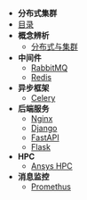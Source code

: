 
- **分布式集群**
- [目录](distributeCluster/README.md)
- **概念辨析**
  - [分布式与集群](distributeCluster/chapter/introdution.md)
- **中间件**
  - [RabbitMQ](distributeCluster/chapter/rabbitmq.md)
  - [Redis](distributeCluster/chapter/redis.md)
- **异步框架**
  - [Celery](distributeCluster/chapter/celery.md)
- **后端服务**
  - [Nginx](nginx/README.md)
  - [Django](django/README.md)
  - [FastAPI](fastapi/README.md)
  - [Flask](distributeCluster/chapter/flask.md)
- **HPC**
  - [Ansys HPC](distributeCluster/chapter/ansys.md)
- **消息监控**
  - [Promethus](distributeCluster/chapter/promethus.md)

    